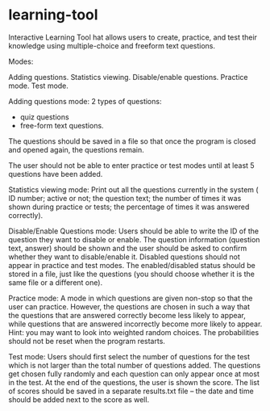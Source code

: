 # learning-tool
 Interactive Learning Tool hat allows users to create, practice, and test their knowledge using multiple-choice and freeform text questions.

Modes:

Adding questions.
Statistics viewing.
Disable/enable questions.
Practice mode.
Test mode.

Adding questions mode:
2 types of questions: 
- quiz questions 
- free-form text questions. 

The questions should be saved in a file so that once the program is closed and opened again, the questions remain.

The user should not be able to enter practice or test modes until at least 5 questions have been added.

Statistics viewing mode:
Print out all the questions currently in the system ( ID number; active or not; the question text; the number of times it was shown during practice or tests; the percentage of times it was answered correctly).


Disable/Enable Questions mode:
Users should be able to write the ID of the question they want to disable or enable. The question information (question text, answer) should be shown and the user should be asked to confirm whether they want to disable/enable it. Disabled questions should not appear in practice and test modes. The enabled/disabled status should be stored in a file, just like the questions (you should choose whether it is the same file or a different one).

Practice mode:
A mode in which questions are given non-stop so that the user can practice. However, the questions are chosen in such a way that the questions that are answered correctly become less likely to appear, while questions that are answered incorrectly become more likely to appear. Hint: you may want to look into weighted random choices. The probabilities should not be reset when the program restarts.

Test mode:
Users should first select the number of questions for the test which is not larger than the total number of questions added. The questions get chosen fully randomly and each question can only appear once at most in the test. At the end of the questions, the user is shown the score. The list of scores should be saved in a separate results.txt file – the date and time should be added next to the score as well.

